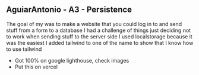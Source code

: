 

## AguiarAntonio - A3 - Persistence

The goal of my was to make a website that you could log in to and send stuff from a form to a database
I had a challenge of things just deciding not to work when sending stuff to the server side
I used localstorage because it was the easiest
I added tailwind to one of the name to show that I know how to use tailwind


- Got 100% on google lighthouse, check images
- Put this on vercel
